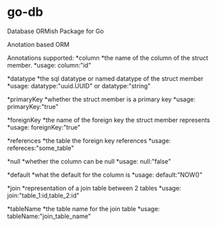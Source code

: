 # go-db
Database ORMish Package for Go

Anotation based ORM

Annotations supported:
 *column
 *the name of the column of the struct member.
 *usage: column:"id"
 
 *datatype
 *the sql datatype or named datatype of the struct member
 *usage: datatype:"uuid.UUID" or datatype:"string"
 
 *primaryKey
 *whether the struct member is a primary key
 *usage: primaryKey:"true"
 
 *foreignKey
 *the name of the foreign key the struct member represents
 *usage: foreignKey:"true"
 
 *references
 *the table the foreign key references
 *usage: refereces:"some_table"
 
 *null
 *whether the column can be null
 *usage: null:"false"
 
 *default
 *what the default for the column is
 *usage: default:"NOW()"
 
 *join
 *representation of a join table between 2 tables
 *usage: join:"table_1:id,table_2:id"
 
 *tableName
 *the table name for the join table
 *usage: tableName:"join_table_name"
